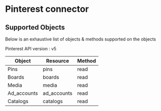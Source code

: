 # Pinterest connector


## Supported Objects 
Below is an exhaustive list of objects & methods supported on the objects

Pinterest API version : v5

| Object     | Resource   | Method |
| ---------- | ---------- | ------ |
| Pins       | pins       | read   |
| Boards     | boards     | read   |
| Media      | media      | read   |
| Ad_accounts| ad_accounts| read   |
| Catalogs   | catalogs   | read   |
 
